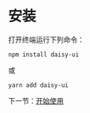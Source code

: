 # 安装

打开终端运行下列命令：

```
npm install daisy-ui
```

或

```
yarn add daisy-ui
```

下一节：[开始使用](#/doc/get-started)